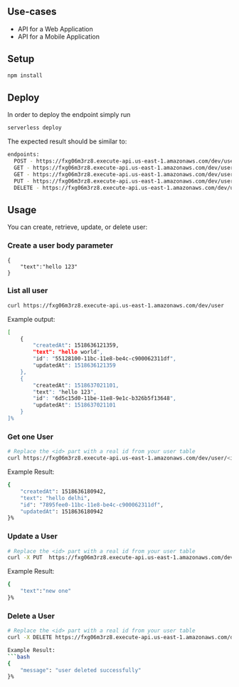 
## Use-cases

- API for a Web Application
- API for a Mobile Application

## Setup

```bash
npm install
```

## Deploy

In order to deploy the endpoint simply run

```bash
serverless deploy
```

The expected result should be similar to:

```bash
endpoints:
  POST - https://fxg06m3rz8.execute-api.us-east-1.amazonaws.com/dev/user
  GET - https://fxg06m3rz8.execute-api.us-east-1.amazonaws.com/dev/user
  GET - https://fxg06m3rz8.execute-api.us-east-1.amazonaws.com/dev/user/{id}
  PUT - https://fxg06m3rz8.execute-api.us-east-1.amazonaws.com/dev/user/{id}
  DELETE - https://fxg06m3rz8.execute-api.us-east-1.amazonaws.com/dev/user/{id}
```

## Usage

You can create, retrieve, update, or delete user:

### Create a user body parameter

```
{
	"text":"hello 123"
}
```

### List all user

```bash
curl https://fxg06m3rz8.execute-api.us-east-1.amazonaws.com/dev/user
```

Example output:
```bash
[
    {
        "createdAt": 1518636121359,
        "text": "hello world",
        "id": "55128100-11bc-11e8-be4c-c900062311df",
        "updatedAt": 1518636121359
    },
    {
        "createdAt": 1518637021101,
        "text": "hello 123",
        "id": "6d5c15d0-11be-11e8-9e1c-b326b5f13648",
        "updatedAt": 1518637021101
    }
]%
```

### Get one User

```bash
# Replace the <id> part with a real id from your user table
curl https://fxg06m3rz8.execute-api.us-east-1.amazonaws.com/dev/user/<id>
```

Example Result:
```bash
{
    "createdAt": 1518636180942,
    "text": "hello delhi",
    "id": "7895fee0-11bc-11e8-be4c-c900062311df",
    "updatedAt": 1518636180942
}%
```

### Update a User

```bash
# Replace the <id> part with a real id from your user table
curl -X PUT  https://fxg06m3rz8.execute-api.us-east-1.amazonaws.com/dev/user/<id> --data '{ "text": "Learn Serverless" }'
```

Example Result:
```bash
{
	"text":"new one"
}%
```

### Delete a User

```bash
# Replace the <id> part with a real id from your user table
curl -X DELETE https://fxg06m3rz8.execute-api.us-east-1.amazonaws.com/dev/user/<id>

Example Result:
```bash
{
    "message": "user deleted successfully"
}%
```